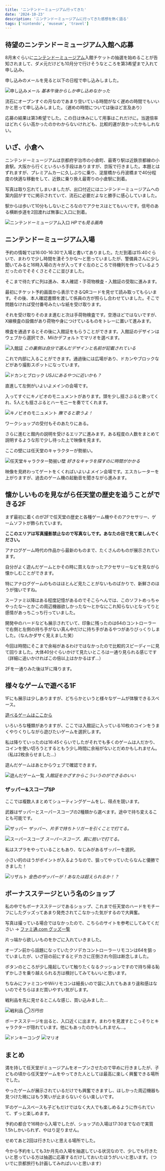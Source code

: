 ```yaml
---
title: 'ニンテンドーミュージアム行ってきた'
date: '2024-10-23'
description: 'ニンテンドーミュージアムに行ってきた感想を熱く語る'
tags: ['nintendo', 'museum', 'travel']
---
```


## 待望のニンテンドーミュージアム入館へ応募

8月末ぐらいに[ニンテンドーミュージアム](https://museum.nintendo.com/index.html)入館チケットの抽選を始めることが告知されまして、ダメ元だけども10月分で行けそうなところを第3希望まで入れて申し込み。

申し込みのメールを見ると以下の日程で申し込みしました。

![申し込みメール](/posts/nintendo-museum/ticket.png)
*基本午後からしか申し込めなかった*

流石にオープンすぐの月なのであまり空いている時間がなく遅めの時間でもいいかと思って申し込みしました。（遅めの時間については後ほど言及あり）

応募の結果は第3希望でした。この日は休みにして用事はこれだけに。当選倍率はどれくらい高かったのかわからないけれども、比較的運が良かったかもしれない。

## いざ、小倉へ

ニンテンドーミュージアムは京都府宇治市の小倉町、最寄り駅は近鉄京都線の小倉駅。大阪から行くといろいろ手段はありますが、京阪で行きました。本題とはずれますが、プレミアムカーに久しぶりに乗り、淀屋橋から丹波橋まで40分程度の快適な移動をして、近鉄に乗り換え最寄りの小倉駅に到着。

写真は取り忘れてしまいましたが、出口付近にはニンテンドーミュージアムへの案内図がすでに掲示されていて、流石に必要だよなと勝手に感心していました。

駅からは歩いて10分もしないところなのでアクセスはとてもいいです。信号のある横断歩道を2回渡れば無事に入口に到着。

![ニンテンドーミュージアム入口](/posts/nintendo-museum/entrance.webp)
*HPでも見る画角*

## ニンテンドーミュージアム入場

予約の情報では16:00-16:30で入場と書いてありました。ただ到着は15:40ぐらいで、まわりで少し時間を潰そうかな～と思っていましたが、警備員さんに少し聞いてみると16時入場の方々が入ってすぐ左のところで待機列を作っているようだったのでそそくさとそこに並びました。

そこまで待たずに列は進み、本人確認・手荷物検査・入館証の受取に進みます。

最初にチケット予約画面から表示できるQRコードを見せて読み取ってもらいます。その後、本人確認書類を渡して係員の方が照らし合わせていました。そこで問題なければ受付番号みたいな紙を受け取ります。

それを受け取りそのまま進むと次は手荷物検査です。空港ほどではないですが、X線検査の設備があり荷物や身につけているものをトレーに置いて進みます。

検査を通過するとその後に入館証をもらうことができます。入館証のデザインはウェブから選択でき、Miiかデフォルトでマリオを選べます。

![入館証](/posts/nintendo-museum/card.webp)
*この裏側は自分で選んだデザインと名前が記載されている*

これで内部に入ることができます。通過後には広場があり、ドカンやブロックなどがあり撮影スポットになっています。

![ドカンとブロック](/posts/nintendo-museum/garden.webp)
*USJにあるやつに近いかも？*

直進して左側がいよいよメインの会場です。

入ってすぐにキノピオのモニュメントがあります。頭を少し揺さぶると歌ってくれ、5人とも揺さぶるとハーモニーを奏でてくれます。

![キノピオのモニュメント](/posts/nintendo-museum/toad.webp)
*撫でると歌うよ！*

ワークショップの受付もそのあたりにある。

さらに進むと館内の説明を受けるエリアに進みます。ある程度の人数をまとめて説明するような形で少し待った上で映像を見ます。

ここの壁には任天堂のキャラクターが勢揃い。

![任天堂キャラクター勢揃い壁](/posts/nintendo-museum/wall.webp)
*好きなキャラを探すのに時間がかかる*

映像を見終わってゲートをくくればいよいよメイン会場です。エスカレーターを上がりますが、過去のゲーム機の起動音を聞きながら進みます。

## 懐かしいものを見ながら任天堂の歴史を追うことができる2F

まず最初に着くのが2Fで任天堂の歴史と各種ゲーム機やそのアクセサリー、ゲームソフトが飾られています。

**ここのエリアは写真撮影禁止なので写真なしです。あなたの目で見て楽しんでください。**

アナログゲーム時代の作品から最新のものまで、たくさんのものが展示されています。

自分がよく遊んだゲームとかその時に買えなかったアクセサリーなどを見ながら懐かしむことができます。

特にアナログゲームのものはほとんど見たことがないものばかりで、新鮮さのほうが強いですね。

スーファミ以降はある程度記憶があるのでそこらへんでは、このソフトめっちゃやったな～とかこの周辺機器欲しかったな～とかなにこれ知らないとなってりと感情があっちこっち行っていました。

開発中のハードなども展示されていて、印象に残ったのは64のコントローラーで右側と左側の持ち手がない真ん中だけに持ち手があるやつがありびっくりしました。（なんかダサく見えました笑）

今回は時間にそこまで余裕があるわけではなかったので比較的スピーディーに見て回りました。大体40分ぐらいかけて見たいところは一通り見られる感じです（詳細に追いかければこの倍以上はかかるはず…）

2Fを一通りみた後は1Fに降ります。

## 様々なゲームで遊べる1F

1Fにも展示は少しありますが、どちらかというと様々なゲームが体験できるスペース。

[遊べるゲームはここから](https://museum.nintendo.com/exhibition/index.html)

いろいろな種類がありますが、ここでは入館証に入っている10枚のコインをうまくやりくりしながら遊びたいゲームを選択します。

私は降りていったのは16:45ぐらいでしたがそれでも多くのゲームは人だかり、コインを使い切ろうとするともう少し時間に余裕がないとだめかもしれません。（私は2枚余らせました…）

遊んだゲームはあとからウェブで確認できます。

![遊んだゲーム一覧](/posts/nintendo-museum/play-history.png)
*入館証をかざすからこういうのができるのいい*

### ザッパー&スコープSP

ここでは複数人まとめてシューティングゲームをし、得点を競います。

武器はザッパーとスーパースコープの2種類から選べます。途中で持ち変えることも可能です。

![ザッパー](/posts/nintendo-museum/zapper.webp)
*ザッパー、片手で持ちトリガーを引くことで打てる。*

![スーパースコープ](/posts/nintendo-museum/superscope.webp)
*スーパースコープ、肩に担いで打てる。*

私はスプラをやっていることもあり、なじみがあるザッパーを選択。

小さい的のほうがポイントが入るようなので、狙ってやっていたらなんと優勝できました！

![リザルト](/posts/nintendo-museum/zapper-scope-results.jpg)
*金色のザッパーが！あなたは超えられるか！？*

## ボーナスステージという名のショップ

私の中でもボーナスステージであるショップ、これまで任天堂のハードをモチーフにしたグッズってあまり発売されてこなかった気がするので大興奮。

写真は撮っている場合ではなかったので、こちらのサイトを参考にしてみてください → [ファミ通.com グッズ一覧](https://www.famitsu.com/article/202410/20115)

片っ端から欲しいものをかごに入れていきました。

オープン前から話題になっていたクソデカコントローラーリモコンは64を狙っていましたが、いざ目の前にするとデカさに圧倒され今回は断念しました。

ボタンのところが少し隆起していて触りたくなるクッションですので持ち帰る恥ずかしさを乗り越えられる方は検討してみてもいいと思います。

ちなみにファミコンやWiiリモコンは細長いので袋に入れてもあまり違和感はないのでそちらはまだ買いやすい気がします。

戦利品を先に見せるとこんな感じ、買い込みました…

![戦利品](/posts/nintendo-museum/souvenir.webp)
*◯万円也*

ボーナスステージを出ると、入口近くに出ます。まわりを見渡すとこっそりとキャラクターが隠れています。他にもあったのかもしれません…。

![ドンキーコング](/posts/nintendo-museum/donkey-kong.webp)
![マリオ](/posts/nintendo-museum/wall-mario.webp)

## まとめ

満を持して任天堂がミュージアムをオープンさせたので早めに行きましたが、子どもの頃から任天堂ゲームをやってきた人としては最高に楽しく興奮できる場所でした。

やったゲームが展示されているだけでも興奮できますし、ほしかった周辺機器も見つけた暁にはもう笑いが止まらないぐらい楽しいです。

1Fのゲームスペースも子どもだけではなく大人でも楽しめるように作られていて、ずっと楽しめます。

予約の都合で16時から入場でしたが、ショップの入場は17:30までなので実質1.5hしかいられず、やはり足りません。

せめてあと2回は行きたいと思える場所でした。

今から予約をしても3か月先の入場を抽選している状況なので、少しでも行きたいと思っている方は抽選に応募するだけしておいたほうがいいと思います。（ついでに京都旅行も計画してみればいいと思います）
